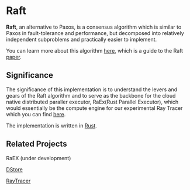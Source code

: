 # **Raft**
**Raft**, an alternative to Paxos, is a consensus algorithm which is similar to Paxos in fault-tolerance and performance, but decomposed into relatively independent subproblems and practically easier to implement.

You can learn more about this algorithm [here](https://raft.github.io/), which is a guide to the Raft [paper](https://raft.github.io/raft.pdf).

## **Significance**
The significance of this implementation is to understand the levers and gears of the Raft algorithm and to serve as the backbone for the cloud native distributed paraller executor, RaEx(Rust Parallel Executor), which would essentially be the compute engine for our experimental Ray Tracer which you can find [here](https://github.com/vyuham/rtrcrs/). 

The implementation is written in [Rust](https://www.rust-lang.org/).

## **Related Projects**
RaEX (under development)

[DStore](https://github.com/vyuham/dstore)

[RayTracer](https://github.com/vyuham/rtrcrs/)
